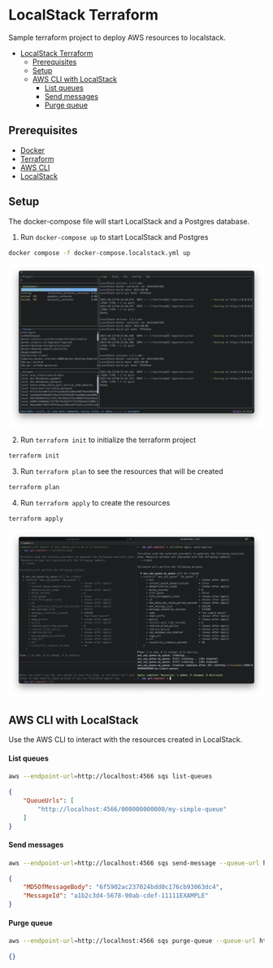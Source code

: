# LocalStack Terraform 

Sample terraform project to deploy AWS resources to localstack. 

- [LocalStack Terraform](#localstack-terraform)
  - [Prerequisites](#prerequisites)
  - [Setup](#setup)
  - [AWS CLI with LocalStack](#aws-cli-with-localstack)
      - [List queues](#list-queues)
      - [Send messages](#send-messages)
      - [Purge queue](#purge-queue)


## Prerequisites

* [Docker](https://docs.docker.com/install/)
* [Terraform](https://www.terraform.io/downloads.html)
* [AWS CLI](https://docs.aws.amazon.com/cli/latest/userguide/cli-chap-install.html)
* [LocalStack](https://docs.localstack.cloud/getting-started/installation/)

## Setup

The docker-compose file will start LocalStack and a Postgres database.

1. Run `docker-compose up` to start LocalStack and Postgres

```bash
docker compose -f docker-compose.localstack.yml up
```

![](resources/images/localstack-containers.png)

2. Run `terraform init` to initialize the terraform project

```bash
terraform init
```
3. Run `terraform plan` to see the resources that will be created

```bash
terraform plan
```
4. Run `terraform apply` to create the resources

```bash
terraform apply
```

![](resources/images/terraform-apply.png)


## AWS CLI with LocalStack
Use the AWS CLI to interact with the resources created in LocalStack.

#### List queues

```bash
aws --endpoint-url=http://localhost:4566 sqs list-queues

```
```json
{
    "QueueUrls": [
        "http://localhost:4566/000000000000/my-simple-queue"
    ]
}
```
#### Send messages

```bash
aws --endpoint-url=http://localhost:4566 sqs send-message --queue-url http://localhost:4566/000000000000/my-simple-queue --message-body "Hello World"
```
```json
{
    "MD5OfMessageBody": "6f5902ac237024bdd0c176cb93063dc4",
    "MessageId": "a1b2c3d4-5678-90ab-cdef-11111EXAMPLE"
}
```
#### Purge queue

```bash
aws --endpoint-url=http://localhost:4566 sqs purge-queue --queue-url http://localhost:4566/000000000000/my-simple-queue
```
```json
{}
```

